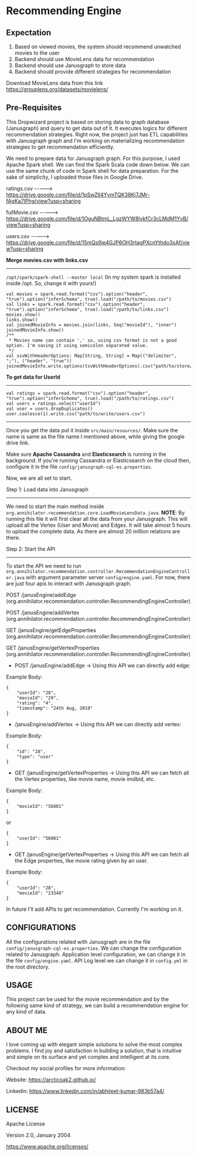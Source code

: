 # Recommending Engine

Expectation
---

1. Based on viewed movies, the system should recommend unwatched movies to the user
2. Backend should use MovieLens data for recommendation
3. Backend should use Janusgraph to store data
4. Backend should provide different strategies for recommendation

Download MovieLens data from this link <https://grouplens.org/datasets/movielens/>

Pre-Requisites
---

This Dropwizard project is based on storing data to graph database (Janusgraph) and query to get data out of it. It executes logics for different recommendation strategies. Right now, the project just has ETL capabilities with Janusgraph graph and I'm working on materializing recommendation strategies to get recommendation efficiently.

We need to prepare data for Janusgraph graph. For this purpose, I used Apache Spark shell. We can find the Spark Scala code down below. We can use the same chunk of code in Spark shell for data preparation. For the sake of simplicity, I uploaded those files in Google Drive. 

ratings.csv   -----> <https://drive.google.com/file/d/1pSwZIl4YymTQK38Kj7JMr-fAgKa7IPhg/view?usp=sharing>

fullMovie.csv -----> <https://drive.google.com/file/d/1OguNBtmL_LgzWYW8lykfCr3cLMdM1YvB/view?usp=sharing>

users.csv     -----> <https://drive.google.com/file/d/15mQs9ie4GJP6OH3rtagPXcnYthdo3xAf/view?usp=sharing>

**Merge movies.csv with links.csv**
___

`/opt/spark/spark-shell --master local` (In my system spark is installed inside /opt. So, change it with yours!)


```
val movies = spark.read.format("csv").option("header", "true").option("inferSchema", true).load("/path/to/movies.csv")
val links = spark.read.format("csv").option("header", "true").option("inferSchema", true).load("/path/to/links.csv")
movies.show()
links.show()
val joinedMovieInfo = movies.join(links, Seq("movieId"), "inner")
joinedMovieInfo.show()
/**
 * Movies name can contain ',' so, using csv format is not a good option. I'm saving it using semicolon separated value.
 */
val ssvWithHeaderOptions: Map[String, String] = Map(("delimiter", ";"), ("header", "true"))
joinedMovieInfo.write.options(tsvWithHeaderOptions).csv("path/to/store/ssv")
```


**To get data for UserId**
___
```
val ratings = spark.read.format("csv").option("header", "true").option("inferSchema", true).load("/path/to/ratings.csv")
val users = ratings.select("userId")
val user = users.dropDuplicates()
user.coalesce(1).write.csv("path/to/write/users.csv")
```
---

Once you get the data put it inside `src/main/resources/`. Make sure the name is same as the file name I mentioned above, while giving the google drive link.

Make sure **Apache Cassandra** and **Elasticsearch** is running in the background. If you're running Cassandra or Elasticsearch on the cloud then, configure it in the file `config/janusgraph-cql-es.properties`.

Now, we are all set to start.

Step 1: Load data into Janusgraph
___

We need to start the main method inside `org.annihilator.recommendation.core.LoadMovieLensData.java`.
**NOTE**: By running this file it will first clear all the data from your Janusgraph. 
This will upload all the Vertex (User and Movie) and Edges. It will take almost 5 hours to upload the complete data. As there are almost 20 million relations are there.

Step 2: Start the API
___

To start the API we need to run `org.annihilator.recommendation.controller.RecommendationEngineController.java` with argument parameter server `config/engine.yaml`. For now, there are just four apis to interact with Janusgraph graph.

POST    /janusEngine/addEdge (org.annihilator.recommendation.controller.RecommendingEngineController)

POST    /janusEngine/addVertex (org.annihilator.recommendation.controller.RecommendingEngineController)

GET     /janusEngine/getEdgeProperties (org.annihilator.recommendation.controller.RecommendingEngineController)

GET     /janusEngine/getVertexProperties (org.annihilator.recommendation.controller.RecommendingEngineController)

* POST    /janusEngine/addEdge -> Using this API we can directly add edge:

Example Body: 

```
{
	"userId": "28",
	"movieId": "29",
	"rating": "4",
	"timestamp": "24th Aug, 2019"
} 
```

* /janusEngine/addVertex  -> Using this API we can directly add vertex:

Example Body:

```
{
	"id": "28",
	"type": "user"
}
```

* GET		/janusEngine/getVertexProperties -> Using this API we can fetch all the Vertex properties, like movie name, movie imdbid, etc.

Example Body:

```
{	
	"movieId": "56801"
}
```
or

```
{		
	"userId": "56801"
}
```

* GET     /janusEngine/getVertexProperties  -> Using this API we can fetch all the Edge properties, like movie rating given by an user.

Example Body:

```
{
	"userId": "28",
	"movieId": "23348"
}
```

In future I'll add APIs to get recommendation. Currently I'm working on it.

CONFIGURATIONS
---

All the configurations related with Janusgraph are in the file `config/janusgraph-cql-es.properties`. We can change the configuration related to Janusgraph. Application level configuration, we can change it in the file `config/engine.yaml`. API Log level we can change it in `config.yml` in the root directory.

USAGE
---

This project can be used for the movie recommendation and by the following same kind of strategy, we can build a recommendation engine for any kind of data.

ABOUT ME
---

I love coming up with elegant simple solutions to solve the most complex problems. I find joy and satisfaction in building a solution, that is intuitive and simple on its surface and yet complex and intelligent at its core. 

Checkout my social profiles for more information:

Website: <https://arcticoak2.github.io/>

Linkedin: <https://www.linkedin.com/in/abhijeet-kumar-983b57a4/>


LICENSE
---

Apache License
                         
Version 2.0, January 2004
                        
https://www.apache.org/licenses/
